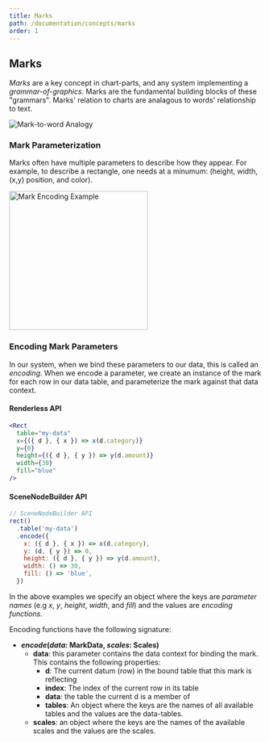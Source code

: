 ```yaml
---
title: Marks
path: /documentation/concepts/marks
order: 1
---
```


## Marks

_Marks_ are a key concept in chart-parts, and any system implementing a
_grammar-of-graphics_. Marks are the fundamental building blocks of these
"grammars". Marks' relation to charts are analagous to words' relationship to
text.

![Mark-to-word Analogy](/images/analogy.png)

### Mark Parameterization

Marks often have multiple parameters to describe how they appear. For example,
to describe a rectangle, one needs at a minumum: (height, width, (x,y)
position, and color).

<img alt="Mark Encoding Example" src="/images/mark_encoding.png" height="275">

### Encoding Mark Parameters

In our system, when we bind these parameters to our data, this is called an
_encoding_. When we encode a parameter, we create an instance of the mark for
each row in our data table, and parameterize the mark against that data
context.

#### Renderless API

```jsx
<Rect
  table="my-data"
  x={({ d }, { x }) => x(d.category)}
  y={0}
  height={({ d }, { y }) => y(d.amount)}
  width={30}
  fill="blue"
/>
```

#### SceneNodeBuilder API

```js
// SceneNodeBuilder API
rect()
  .table('my-data')
  .encode({
    x: ({ d }, { x }) => x(d.category),
    y: (d, { y }) => 0,
    height: ({ d }, { y }) => y(d.amount),
    width: () => 30,
    fill: () => 'blue',
  })
```

In the above examples we specify an object where the keys are _parameter names_
(e.g _x_, _y_, _height_, _width_, and _fill_) and the values are _encoding functions_.

Encoding functions have the following signature:

- **_encode_(_data_: MarkData, _scales_: Scales)**
  - **data**: this parameter contains the data context for binding the mark.
    This contains the following properties:
    - **d**: The current datum (row) in the bound table that this mark is reflecting
    - **index**: The index of the current row in its table
    - **data**: the table the current d is a member of
    - **tables**: An object where the keys are the names of all available
      tables and the values are the data-tables.
  - **scales**: an object where the keys are the names of the available scales
    and the values are the scales.

